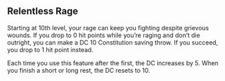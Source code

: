 ## Relentless Rage
Starting at 10th level, your rage can keep you fighting despite grievous wounds. If you drop to 0 hit points while you’re raging and don’t die outright, you can make a DC 10 Constitution saving throw. If you succeed, you drop to 1 hit point instead.

Each time you use this feature after the first, the DC increases by 5. When you finish a short or long rest, the DC resets to 10.


<!--
Changes:
- change from 11th to 10th level.

!TODO:
- relentless Rage needs to become more consistant with a few other abilities.
- that includes sources like orc and paladin.
-->

